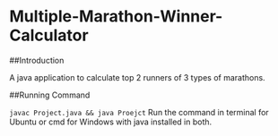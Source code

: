 # Multiple-Marathon-Winner-Calculator

##Introduction

A java application to calculate top 2 runners of 3 types of marathons.

##Running Command

`javac Project.java && java Proejct`
Run the command in terminal for Ubuntu or cmd for Windows with java installed in both.
